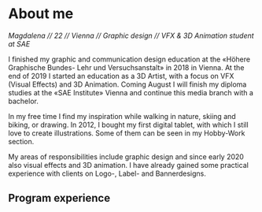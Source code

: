 # About me

*Magdalena // 22 // Vienna // Graphic design // VFX & 3D Animation student at SAE*

I finished my graphic and communication design education at the «Höhere Graphische Bundes- Lehr und Versuchsanstalt» in 2018 in Vienna.
At the end of 2019 I started an education as a 3D Artist, with a focus on VFX (Visual Effects) and 3D Animation.
Coming August I will finish my diploma studies at the «SAE Institute» Vienna and continue this media branch with a bachelor.

In my free time I find my inspiration while walking in nature, skiing and biking, or drawing.
In 2012, I bought my first digital tablet, with which I still love to create illustrations.
Some of them can be seen in my Hobby-Work section.

My areas of responsibilities include graphic design and since early 2020 also visual effects and 3D animation.
I have already gained some practical experience with clients on Logo-, Label- and Bannerdesigns.

## Program experience
<chip-list :elements="['Photoshop', 'InDesign', 'Illustrator', 'After Effects', 'Lightroom', 'Autodesk Maya', 'Substance Painter', 'Redshift', 'PFTrack']" class="mt-1"></chip-list>
